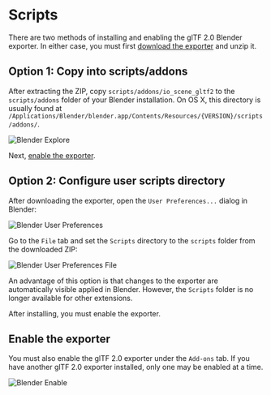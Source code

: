 # Scripts

There are two methods of installing and enabling the glTF 2.0 Blender exporter. In either case, you must first [download the exporter](https://github.com/KhronosGroup/glTF-Blender-Exporter/archive/master.zip) and unzip it.

## Option 1: Copy into scripts/addons

After extracting the ZIP, copy `scripts/addons/io_scene_gltf2` to the `scripts/addons` folder of your Blender installation. On OS X, this directory is usually found at `/Applications/Blender/blender.app/Contents/Resources/{VERSION}/scripts/addons/`.

![Blender Explore](Blender_explorer.png)

Next, [enable the exporter](#enable-the-exporter).

## Option 2: Configure user scripts directory

After downloading the exporter, open the `User Preferences...` dialog in Blender:

![Blender User Preferences](Blender_user_preferences.png)  

Go to the `File` tab and set the `Scripts` directory to the `scripts` folder from the downloaded ZIP:

![Blender User Preferences File](Blender_file.png)  

An advantage of this option is that changes to the exporter are automatically visible applied in Blender. However, the `Scripts` folder is no longer available for other extensions.

After installing, you must enable the exporter.

## Enable the exporter

You must also enable the glTF 2.0 exporter under the `Add-ons` tab. If you have another glTF 2.0 exporter installed, only one may be enabled at a time.

![Blender Enable](Blender_enable.png)  
